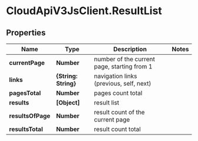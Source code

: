 # CloudApiV3JsClient.ResultList

## Properties
Name | Type | Description | Notes
------------ | ------------- | ------------- | -------------
**currentPage** | **Number** | number of the current page, starting from 1 | 
**links** | **{String: String}** | navigation links (previous, self, next) | 
**pagesTotal** | **Number** | pages count total | 
**results** | **[Object]** | result list | 
**resultsOfPage** | **Number** | result count of the current page | 
**resultsTotal** | **Number** | result count total | 


